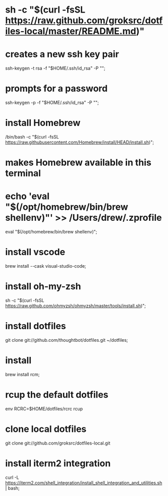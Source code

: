 # sh -c "$(curl -fsSL https://raw.github.com/groksrc/dotfiles-local/master/README.md)"

# creates a new ssh key pair
ssh-keygen -t rsa -f "$HOME/.ssh/id_rsa" -P "";

# prompts for a password
ssh-keygen -p -f "$HOME/.ssh/id_rsa" -P "";

# install Homebrew
/bin/bash -c "$(curl -fsSL https://raw.githubusercontent.com/Homebrew/install/HEAD/install.sh)";

# makes Homebrew available in this terminal
# echo 'eval "$(/opt/homebrew/bin/brew shellenv)"' >> /Users/drew/.zprofile
eval "$(/opt/homebrew/bin/brew shellenv)";

# install vscode
brew install --cask visual-studio-code;

# install oh-my-zsh
sh -c "$(curl -fsSL https://raw.github.com/ohmyzsh/ohmyzsh/master/tools/install.sh)";

# install dotfiles
git clone git://github.com/thoughtbot/dotfiles.git ~/dotfiles;

# install 
brew install rcm;

# rcup the default dotfiles
env RCRC=$HOME/dotfiles/rcrc rcup

# clone local dotfiles
git clone git://github.com/groksrc/dotfiles-local.git

# install iterm2 integration
curl -L https://iterm2.com/shell_integration/install_shell_integration_and_utilities.sh | bash;



